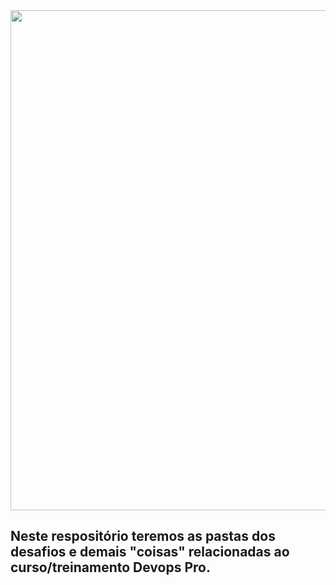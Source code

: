 <div style="text-align: center;">
    <img src="https://drive.google.com/uc?export=view&id=1h5jI_Y74OyY3BIxaubRkbhAx69QIonHO" width="800">
</div>

## Neste respositório teremos as pastas dos desafios e demais "coisas" relacionadas ao curso/treinamento Devops Pro.
